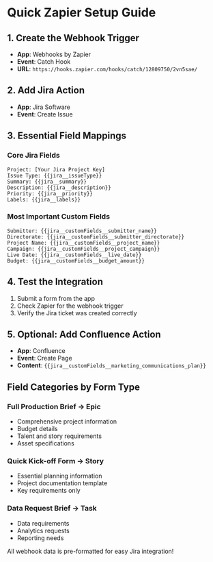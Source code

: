 # Quick Zapier Setup Guide

## 1. Create the Webhook Trigger
- **App**: Webhooks by Zapier
- **Event**: Catch Hook
- **URL**: `https://hooks.zapier.com/hooks/catch/12809750/2vn5sae/`

## 2. Add Jira Action
- **App**: Jira Software
- **Event**: Create Issue

## 3. Essential Field Mappings

### Core Jira Fields
```
Project: [Your Jira Project Key]
Issue Type: {{jira__issueType}}
Summary: {{jira__summary}}
Description: {{jira__description}}
Priority: {{jira__priority}}
Labels: {{jira__labels}}
```

### Most Important Custom Fields
```
Submitter: {{jira__customFields__submitter_name}}
Directorate: {{jira__customFields__submitter_directorate}}
Project Name: {{jira__customFields__project_name}}
Campaign: {{jira__customFields__project_campaign}}
Live Date: {{jira__customFields__live_date}}
Budget: {{jira__customFields__budget_amount}}
```

## 4. Test the Integration
1. Submit a form from the app
2. Check Zapier for the webhook trigger
3. Verify the Jira ticket was created correctly

## 5. Optional: Add Confluence Action
- **App**: Confluence
- **Event**: Create Page
- **Content**: `{{jira__customFields__marketing_communications_plan}}`

## Field Categories by Form Type

### Full Production Brief → Epic
- Comprehensive project information
- Budget details
- Talent and story requirements
- Asset specifications

### Quick Kick-off Form → Story  
- Essential planning information
- Project documentation template
- Key requirements only

### Data Request Brief → Task
- Data requirements
- Analytics requests
- Reporting needs

All webhook data is pre-formatted for easy Jira integration!